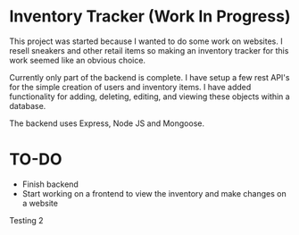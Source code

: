 # Inventory Tracker (Work In Progress)

This project was started because I wanted to do some work on websites. I resell sneakers and other retail items so
making an inventory tracker for this work seemed like an obvious choice.

Currently only part of the backend is complete. I have setup a few rest API's for the simple creation of users and
inventory items. I have added functionality for adding, deleting, editing, and viewing these objects within a database.

The backend uses Express, Node JS and Mongoose.

# TO-DO
  - Finish backend
  - Start working on a frontend to view the inventory and make changes on a website

Testing 2
